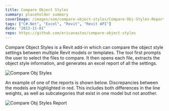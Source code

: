 ```yaml
---
title: Compare Object Styles
summary: placeholder summary
coverImage: /images/som/compare-object-styles/Compare-Obj-Styles-Report.png
tags: ["C#.Net", "Excel", "Revit", "Revit API"]
date: "2013-11-01"
repo: https://github.com/ericanastas/compare-object-styles
---
```


Compare Object Styles is a Revit add-in which can compare the object style settings between multiple Revit models or templates. The tool first prompts the user to select the files to compare. It then opens each file, extracts the object style information, and generates an excel report of all the settings.

![Compare Obj Styles](/images/som/compare-object-styles/Compare-Obj-Styles-Report.png)

An example of one of the reports is shown below. Discrepancies between the models are highlighted in red. This includes both differences in the line weights, as well as subcategories that exist in one model but not another.

![Compare Obj Styles Report](/images/som/compare-object-styles/Compare-Obj-Styles-Report.png)
